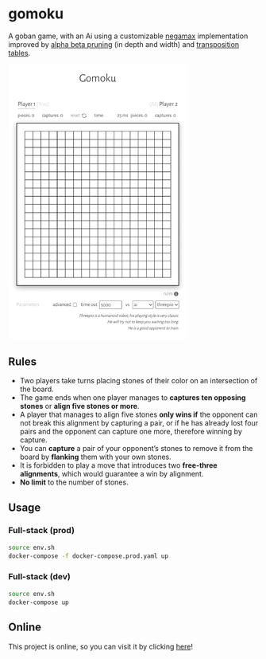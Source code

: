 # gomoku

A goban game, with an Ai using a customizable [negamax](https://en.wikipedia.org/wiki/Negamax) implementation improved by [alpha beta pruning](https://en.wikipedia.org/wiki/Alpha%E2%80%93beta_pruning) (in depth and width) and [transposition tables](https://en.wikipedia.org/wiki/Negamax#Negamax_with_alpha_beta_pruning_and_transposition_tables).

<img src="https://raw.githubusercontent.com/trixky/gomoku/main/.demo/screens.gif" alt="Demo gif" width="361"/>

## Rules

- Two players take turns placing stones of their color on an intersection of the board.
- The game ends when one player manages to __captures ten opposing stones__ or __align five stones or more__.
- A player that manages to align five stones __only wins if__ the opponent can not break this alignment by capturing a pair, or if he has already lost four pairs and the opponent can capture one more, therefore winning by capture.
- You can __capture__ a pair of your opponent’s stones to remove it from the board by __flanking__ them with your own stones.
- It is forbidden to play a move that introduces two __free-three alignments__, which would guarantee a win by alignment.
- __No limit__ to the number of stones.

## Usage

### Full-stack (prod)

```bash
source env.sh
docker-compose -f docker-compose.prod.yaml up
```

### Full-stack (dev)

```bash
source env.sh
docker-compose up
```

## Online

This project is online, so you can visit it by clicking [here](https://gomoku.trixky.com/)!